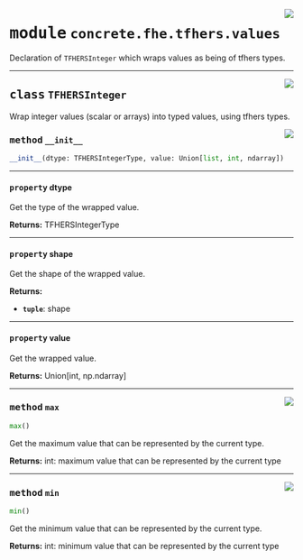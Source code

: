 <!-- markdownlint-disable -->

<a href="../../frontends/concrete-python/concrete/fhe/tfhers/values.py#L0"><img align="right" style="float:right;" src="https://img.shields.io/badge/-source-cccccc?style=flat-square"></a>

# <kbd>module</kbd> `concrete.fhe.tfhers.values`
Declaration of `TFHERSInteger` which wraps values as being of tfhers types. 



---

<a href="../../frontends/concrete-python/concrete/fhe/tfhers/values.py#L12"><img align="right" style="float:right;" src="https://img.shields.io/badge/-source-cccccc?style=flat-square"></a>

## <kbd>class</kbd> `TFHERSInteger`
Wrap integer values (scalar or arrays) into typed values, using tfhers types. 

<a href="../../frontends/concrete-python/concrete/fhe/tfhers/values.py#L19"><img align="right" style="float:right;" src="https://img.shields.io/badge/-source-cccccc?style=flat-square"></a>

### <kbd>method</kbd> `__init__`

```python
__init__(dtype: TFHERSIntegerType, value: Union[list, int, ndarray])
```






---

#### <kbd>property</kbd> dtype

Get the type of the wrapped value. 



**Returns:**
  TFHERSIntegerType 

---

#### <kbd>property</kbd> shape

Get the shape of the wrapped value. 



**Returns:**
 
 - <b>`tuple`</b>:  shape 

---

#### <kbd>property</kbd> value

Get the wrapped value. 



**Returns:**
  Union[int, np.ndarray] 



---

<a href="../../frontends/concrete-python/concrete/fhe/tfhers/values.py#L88"><img align="right" style="float:right;" src="https://img.shields.io/badge/-source-cccccc?style=flat-square"></a>

### <kbd>method</kbd> `max`

```python
max()
```

Get the maximum value that can be represented by the current type. 



**Returns:**
  int:  maximum value that can be represented by the current type 

---

<a href="../../frontends/concrete-python/concrete/fhe/tfhers/values.py#L78"><img align="right" style="float:right;" src="https://img.shields.io/badge/-source-cccccc?style=flat-square"></a>

### <kbd>method</kbd> `min`

```python
min()
```

Get the minimum value that can be represented by the current type. 



**Returns:**
  int:  minimum value that can be represented by the current type 


